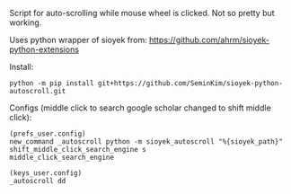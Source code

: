 Script for auto-scrolling while mouse wheel is clicked.
Not so pretty but working.

Uses python wrapper of sioyek from: https://github.com/ahrm/sioyek-python-extensions


Install:
```
python -m pip install git+https://github.com/SeminKim/sioyek-python-autoscroll.git
```

Configs (middle click to search google scholar changed to shift middle click):
```
(prefs_user.config)
new_command _autoscroll python -m sioyek_autoscroll "%{sioyek_path}"
shift_middle_click_search_engine s
middle_click_search_engine 

(keys_user.config)
_autoscroll dd
```
